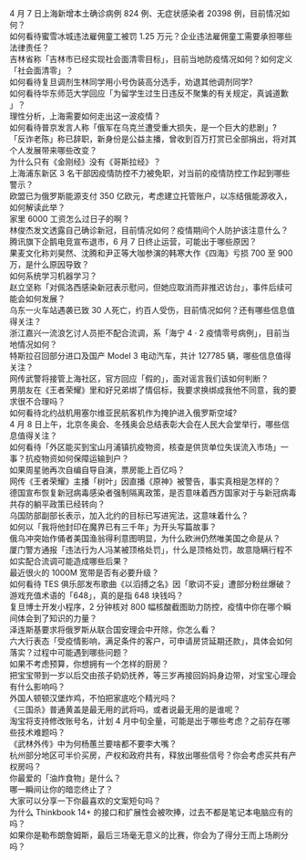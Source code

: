 4 月 7 日上海新增本土确诊病例 824 例、无症状感染者 20398 例，目前情况如何？  
如何看待蜜雪冰城违法雇佣童工被罚 1.25 万元？企业违法雇佣童工需要承担哪些法律责任？  
吉林省称「吉林市已经实现社会面清零目标」，目前当地防疫情况如何？如何定义「社会面清零」？  
如何看待复旦调剂生林同学用小号伪装高分选手，劝退其他调剂同学?  
如何看待华东师范大学回应「为留学生过生日违反不聚集的有关规定，真诚道歉 」？  
理性分析，上海需要如何走出这一波疫情？  
如何看待普京发言人称「俄军在乌克兰遭受重大损失，是一个巨大的悲剧」?  
「反诈老陈」称已辞职，新身份是公益主播，曾收到百万打赏已全部捐出，将对其个人发展带来哪些改变？  
为什么只有《金刚经》没有《哥斯拉经》？  
上海浦东新区 3 名干部因疫情防控不力被免职，对当前的疫情防控工作起到哪些警示？  
欧盟已为俄罗斯能源支付 350 亿欧元，考虑建立托管账户，以冻结俄能源收入，如何解读此举？  
家里 6000 工资怎么过日子的啊 ?  
林俊杰发文透露自己确诊新冠，目前情况如何？疫情期间个人防护该注意什么？  
腾讯旗下企鹅电竞宣布退市，6 月 7 日终止运营，可能出于哪些原因？  
果麦文化称刘昊然、沈腾和尹正等大咖参演的韩寒大作《四海》亏损 700 至 900 万，是什么原因导致？  
如何系统学习机器学习？  
赵立坚称「对佩洛西感染新冠表示慰问，但她应取消而非推迟访台」，事件后续可能会如何发展？  
乌东一火车站遇袭已致 30 人死亡，约百人受伤，目前情况如何？还有哪些信息值得关注？  
浙江嘉兴一流浪乞讨人员拒不配合流调，系「海宁 4 · 2 疫情零号病例」，目前当地情况如何？  
特斯拉召回部分进口及国产 Model 3 电动汽车，共计 127785 辆，哪些信息值得关注？  
网传武警将接管上海社区，官方回应「假的」，面对谣言我们该如何判断？  
男朋友在《王者荣耀》里和好兄弟绑了情侣标，我要求换绑成我他不同意，我的要求很不合理吗？  
如何看待北约战机用塞尔维亚民航客机作为掩护进入俄罗斯空域?  
4 月 8 日上午，北京冬奥会、冬残奥会总结表彰大会在人民大会堂举行，哪些信息值得关注？  
如何看待「外区能买到宝山月浦镇抗疫物资，核查是供货单位失误流入市场」一事？抗疫物资如何保障运输到户？  
如果周星驰再次自编自导自演，票房能上百亿吗？  
网传《王者荣耀》主播「树叶」因直播《原神》被警告，事实真相是怎样的？  
德国宣布恢复新冠病毒感染者强制隔离政策，是否意味着西方国家对于与新冠病毒共存的躺平政策已经转向？  
乌国防部副部长表示，加入北约的目标已写进宪法，这意味着什么？  
如何以「我将他封印在魔界已有三千年」为开头写篇故事？  
俄乌冲突始作俑者美国渔翁得利意图明显，为什么欧洲仍然唯美国之命是从？  
厦门警方通报「违法行为人冯某被顶格处罚」，什么是顶格处罚，故意隐瞒行程不如实配合流调可能造成哪些后果？  
最近很火的 1000M 宽带是否有必要升级？  
如何看待 TES 俱乐部发布歌曲《以滔搏之名》因「歌词不妥」遭部分粉丝爆破？  
游戏充值术语的「648」，真的是指 648 块钱吗？  
复旦博士开发小程序，2 分钟核对 800 幅核酸截图助力防控，疫情中你在哪个瞬间体会到了知识的力量？  
泽连斯基要求将俄罗斯从联合国安理会中开除，你怎么看？  
六大行表态「受疫情影响，满足条件的客户，可申请房贷延期还款」，具体会如何落实？过程中可能遇到哪些问题？  
如果不考虑预算，你想拥有一个怎样的厨房？  
把宝宝带到一岁以后交由孩子奶奶抚养，等三岁再接回妈妈身边带，对宝宝心理会有什么影响吗？  
外国人顿顿汉堡炸鸡，不怕把家底吃个精光吗？  
《三国杀》普通黄盖是最无用的武将吗，或者说最无用的是谁呢？  
淘宝将支持修改账号名，计划 4 月中旬全量，可能是出于哪些考虑？之前存在哪些技术难题吗？  
《武林外传》中为何杨蕙兰要啥都不要李大嘴？  
杭州部分地区可半价买房，产权和政府共有，释放出哪些信号？你会考虑买共有产权房吗？  
你最爱的「油炸食物」是什么？  
哪一瞬间让你的暗恋终止了？  
大家可以分享一下你最喜欢的文案短句吗？  
为什么 Thinkbook 14+ 的接口和扩展性会被吹捧，过去不都是笔记本电脑应有的吗？  
如果你是勒布朗詹姆斯，最后三场毫无意义的比赛，你会为了得分王而上场刷分吗？  
